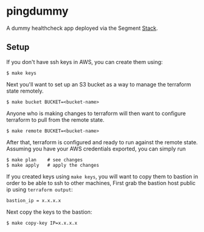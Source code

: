 
# pingdummy

A dummy healthcheck app deployed via the Segment [Stack][stack].

[stack]: https://github.com/segmentio/stack

## Setup

If you don't have ssh keys in AWS, you can create them using:

    $ make keys

Next you'll want to set up an S3 bucket as a way to manage the terraform state remotely.

    $ make bucket BUCKET=<bucket-name>

Anyone who is making changes to terraform will then want to configure terraform to pull from the remote state.

    $ make remote BUCKET=<bucket-name>

After that, terraform is configured and ready to run against the remote state. Assuming you have your AWS credentials exported, you can simply run

    $ make plan    # see changes
    $ make apply   # apply the changes

If you created keys using `make keys`, you will want to copy them to bastion
in order to be able to ssh to other machines, First grab the bastion host public ip using `terraform output`:

    bastion_ip = x.x.x.x

Next copy the keys to the bastion:

    $ make copy-key IP=x.x.x.x
